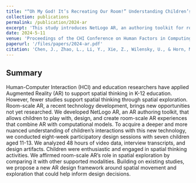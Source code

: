 ```yaml
---
title: "“Oh My God! It’s Recreating Our Room!” Understanding Children’s Experiences with A Room-Scale Augmented Reality Authoring Toolkit."
collection: publications
permalink: /publication/2024-ar
excerpt: 'This study introduces NetLogo AR, an authoring toolkit for room-scale AR experiences that integrate AR with computational models, finding that children aged 11-13 were highly engaged in spatial thinking activities during eight-week participatory design sessions, and proposing a new AR design framework focused on spatial movement and exploration.'
date: 2024-5-11
venue: 'Proceedings of the CHI Conference on Human Factors in Computing Systems'
paperurl: '/files/papers/2024-ar.pdf'
citation: 'Chen, J., Zhao, L., Li, Y., Xie, Z., Wilensky, U., & Horn, M. (2024, May). “Oh My God! It’s Recreating Our Room!” Understanding Children’s Experiences with A Room-Scale Augmented Reality Authoring Toolkit. In Proceedings of the CHI Conference on Human Factors in Computing Systems (pp. 1-17).'
---
```


## Summary
Human-Computer Interaction (HCI) and education researchers have applied Augmented Reality (AR) to support spatial thinking in K-12 education. However, fewer studies support spatial thinking through spatial exploration. Room-scale AR, a recent technology development, brings new opportunities not yet researched. We developed NetLogo AR, an AR authoring toolkit, that allows children to play with, design, and create room-scale AR experiences that combine AR with computational models. To acquire a deeper and more nuanced understanding of children’s interactions with this new technology, we conducted eight-week participatory design sessions with seven children aged 11-13. We analyzed 48 hours of video data, interview transcripts, and design artifacts. Children were enthusiastic and engaged in spatial thinking activities. We affirmed room-scale AR’s role in spatial exploration by comparing it with other supported modalities. Building on existing studies, we propose a new AR design framework around spatial movement and exploration that could help inform design decisions.

